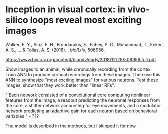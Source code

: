 # Inception in visual cortex: in vivo-silico loops reveal most exciting images

Walker, E. Y., Sinz, F. H., Froudarakis, E., Fahey, P. G., Muhammad, T., Ecker, A. S., ... & Tolias, A. S. (2018). . *bioRxiv*, 506956. 

 https://www.biorxiv.org/content/biorxiv/early/2018/12/28/506956.full.pdf 

Show images to an animal, while chronically recording from the cortex. Train ANN to produce cortical recordings from these images. Then use this ANN to synthesize "most exciting images" for various neurons. Test these images, show that they work better than "linear RFs".

" Each network consisted of a convolutional core computing nonlinear features from the image, a readout predicting the neuronal responses from the core, a shifter network accounting for eye movements, and a modulator network predicting an adaptive gain for each neuron based on behavioral variables " - ???

The model is described in the methods, but I skipped it for now.